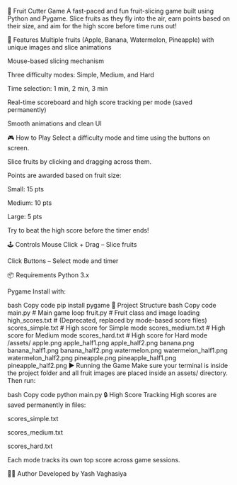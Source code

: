 🍉 Fruit Cutter Game
A fast-paced and fun fruit-slicing game built using Python and Pygame. Slice fruits as they fly into the air, earn points based on their size, and aim for the high score before time runs out!

🚀 Features
Multiple fruits (Apple, Banana, Watermelon, Pineapple) with unique images and slice animations

Mouse-based slicing mechanism

Three difficulty modes: Simple, Medium, and Hard

Time selection: 1 min, 2 min, 3 min

Real-time scoreboard and high score tracking per mode (saved permanently)

Smooth animations and clean UI

🎮 How to Play
Select a difficulty mode and time using the buttons on screen.

Slice fruits by clicking and dragging across them.

Points are awarded based on fruit size:

Small: 15 pts

Medium: 10 pts

Large: 5 pts

Try to beat the high score before the timer ends!

🕹️ Controls
Mouse Click + Drag – Slice fruits

Click Buttons – Select mode and timer

📦 Requirements
Python 3.x

Pygame
Install with:

bash
Copy code
pip install pygame
📁 Project Structure
bash
Copy code
main.py                # Main game loop
fruit.py               # Fruit class and image loading
high_scores.txt        # (Deprecated, replaced by mode-based score files)
scores_simple.txt      # High score for Simple mode
scores_medium.txt      # High score for Medium mode
scores_hard.txt        # High score for Hard mode
/assets/
    apple.png
    apple_half1.png
    apple_half2.png
    banana.png
    banana_half1.png
    banana_half2.png
    watermelon.png
    watermelon_half1.png
    watermelon_half2.png
    pineapple.png
    pineapple_half1.png
    pineapple_half2.png
▶️ Running the Game
Make sure your terminal is inside the project folder and all fruit images are placed inside an assets/ directory. Then run:

bash
Copy code
python main.py
🔒 High Score Tracking
High scores are saved permanently in files:

scores_simple.txt

scores_medium.txt

scores_hard.txt

Each mode tracks its own top score across game sessions.

🧑‍💻 Author
Developed by Yash Vaghasiya
